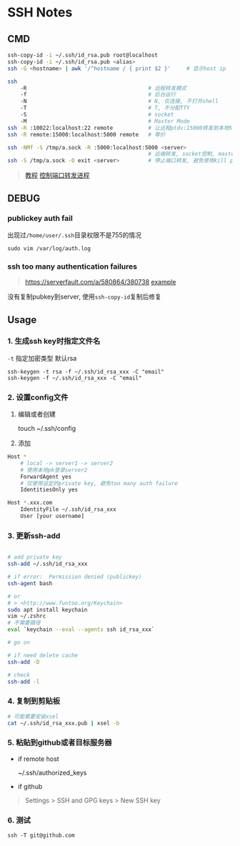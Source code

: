 SSH Notes
=========

CMD
---

``` sh
ssh-copy-id -i ~/.ssh/id_rsa.pub root@localhost
ssh-copy-id -i ~/.ssh/id_rsa.pub <alias>
ssh -G <hostname> | awk '/^hostname / { print $2 }'     # 显示host ip

ssh
    -R                                      # 远程转发模式
    -f                                      # 后台运行
    -N                                      # N, 仅连接, 不打开shell
    -T                                      # T, 不分配TTY
    -S                                      # socket
    -M                                      # Master Mode
ssh -R :10022:localhost:22 remote           # 让远程ptdv:15000转发到本地5000
ssh -R remote:15000:localhost:5000 remote   # 等价

ssh -NMf -S /tmp/a.sock -R :5000:localhost:5000 <server>
                                            # 远端转发, socket控制, master mode
ssh -S /tmp/a.sock -O exit <server>         # 停止端口转发, 避免使用kill process
```

> [教程](http://www.ruanyifeng.com/blog/2011/12/ssh_port_forwarding.html)
> [控制端口转发进程](https://unix.stackexchange.com/a/164656/181922)

DEBUG
-----

### publickey auth fail

出现过`/home/user/.ssh`目录权限不是755的情况

    sudo vim /var/log/auth.log

### ssh too many authentication failures

> <https://serverfault.com/a/580864/380738>
> [example](https://gist.github.com/rubo77/e01ac25450df5521d6fa)

没有复制pubkey到server, 使用`ssh-copy-id`复制后修复

Usage
-----

### 1. 生成ssh key时指定文件名

`-t` 指定加密类型 默认rsa

    ssh-keygen -t rsa -f ~/.ssh/id_rsa_xxx -C "email"
    ssh-keygen -f ~/.ssh/id_rsa_xxx -C "email"

### 2. 设置config文件

1. 编辑或者创建

    touch ~/.ssh/config

2. 添加

``` sh
Host *
    # local -> server1 -> server2
    # 使用本地pk登录server2
    ForwardAgent yes
    # 仅使用设定的private key, 避免too many auth failure
    IdentitiesOnly yes

Host *.xxx.com
    IdentityFile ~/.ssh/id_rsa_xxx
    User [your username]
```

### 3. 更新ssh-add

``` bash

# add private key
ssh-add ~/.ssh/id_rsa_xxx

# if error:  Permission denied (publickey)
ssh-agent bash

# or
# > <http://www.funtoo.org/Keychain>
sudo apt install keychain
vim ~/.zshrc
# 不需要路径
eval `keychain --eval --agents ssh id_rsa_xxx`

# go on

# if need delete cache
ssh-add -D

# check
ssh-add -l
```

### 4. 复制到剪贴板

``` bash
# 可能需要安装xsel
cat ~/.ssh/id_rsa_xxx.pub | xsel -b
```

### 5. 粘贴到github或者目标服务器

- if remote host

    ~/.ssh/authorized_keys

- if github

> Settings > SSH and GPG keys > New SSH key

### 6. 测试

    ssh -T git@github.com
